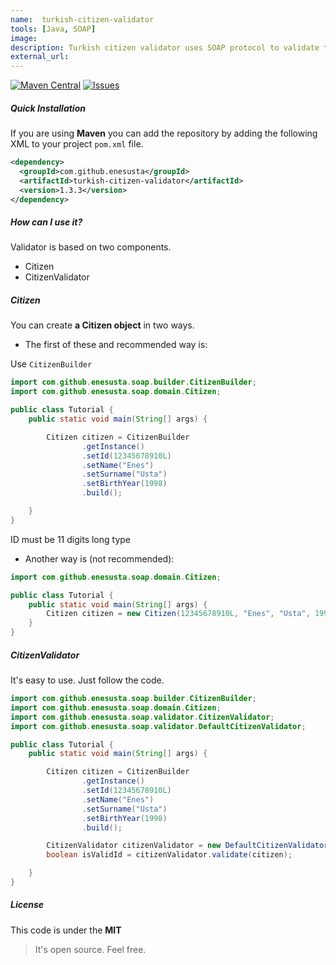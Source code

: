 ```yaml
---
name:  turkish-citizen-validator 
tools: [Java, SOAP]
image:
description: Turkish citizen validator uses SOAP protocol to validate turkish citizen ID number.
external_url: 
---
```


[![Maven Central](https://img.shields.io/maven-central/v/com.github.enesusta/turkish-citizen-validator?color=red&style=flat-square)](http://search.maven.org/artifact/com.github.enesusta/turkish-citizen-validator)
[![Issues](https://img.shields.io/github/issues-raw/enesusta/turkish-citizen-validator.svg?maxAge=25000)](https://github.com/enesusta/turkish-citizen-validator/issues)

##### Quick Installation 

If you are using **Maven** you can add the repository by adding the following XML to your project `pom.xml` file.

```xml
<dependency>
  <groupId>com.github.enesusta</groupId>
  <artifactId>turkish-citizen-validator</artifactId>
  <version>1.3.3</version>
</dependency>
```

##### How can I use it?

Validator is based on two components.

- Citizen
- CitizenValidator

##### Citizen

You can create **a Citizen object** in two ways.

- The first of these and recommended way is:

Use `CitizenBuilder`

```java
import com.github.enesusta.soap.builder.CitizenBuilder;
import com.github.enesusta.soap.domain.Citizen;

public class Tutorial {
    public static void main(String[] args) {

        Citizen citizen = CitizenBuilder
                .getInstance()
                .setId(12345678910L)
                .setName("Enes")
                .setSurname("Usta")
                .setBirthYear(1998)
                .build();

    }
}
```

ID must be 11 digits long type

- Another way is (not recommended):

```java
import com.github.enesusta.soap.domain.Citizen;

public class Tutorial {
    public static void main(String[] args) {
        Citizen citizen = new Citizen(12345678910L, "Enes", "Usta", 1998);
    }
}
```

##### CitizenValidator

It's easy to use. Just follow the code.

```java
import com.github.enesusta.soap.builder.CitizenBuilder;
import com.github.enesusta.soap.domain.Citizen;
import com.github.enesusta.soap.validator.CitizenValidator;
import com.github.enesusta.soap.validator.DefaultCitizenValidator;

public class Tutorial {
    public static void main(String[] args) {

        Citizen citizen = CitizenBuilder
                .getInstance()
                .setId(12345678910L)
                .setName("Enes")
                .setSurname("Usta")
                .setBirthYear(1998)
                .build();

        CitizenValidator citizenValidator = new DefaultCitizenValidator();
        boolean isValidId = citizenValidator.validate(citizen);

    }
}
```

##### License

This code is under the **MIT**

> It's open source. Feel free.